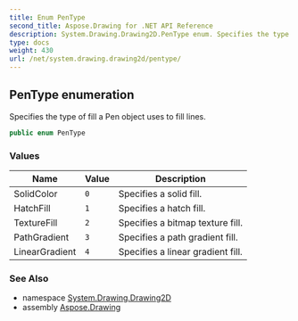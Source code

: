 ```yaml
---
title: Enum PenType
second_title: Aspose.Drawing for .NET API Reference
description: System.Drawing.Drawing2D.PenType enum. Specifies the type of fill a Pen object uses to fill lines
type: docs
weight: 430
url: /net/system.drawing.drawing2d/pentype/
---
```

## PenType enumeration

Specifies the type of fill a Pen object uses to fill lines.

```csharp
public enum PenType
```

### Values

| Name | Value | Description |
| --- | --- | --- |
| SolidColor | `0` | Specifies a solid fill. |
| HatchFill | `1` | Specifies a hatch fill. |
| TextureFill | `2` | Specifies a bitmap texture fill. |
| PathGradient | `3` | Specifies a path gradient fill. |
| LinearGradient | `4` | Specifies a linear gradient fill. |

### See Also

* namespace [System.Drawing.Drawing2D](../../system.drawing.drawing2d/)
* assembly [Aspose.Drawing](../../)


